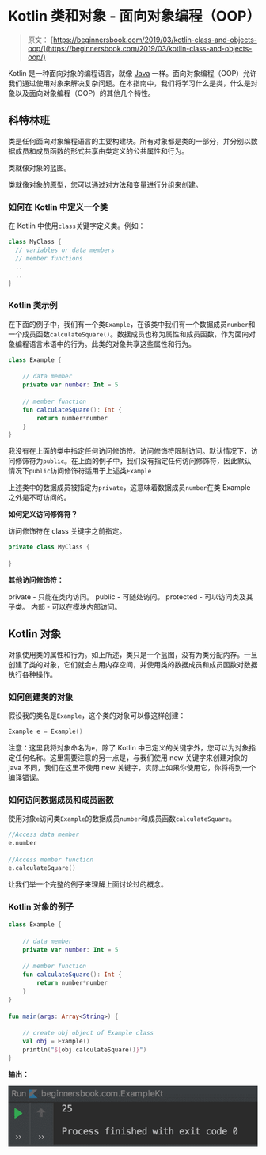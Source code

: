 # Kotlin 类和对象 - 面向对象编程（OOP）

> 原文： [https://beginnersbook.com/2019/03/kotlin-class-and-objects-oop/](https://beginnersbook.com/2019/03/kotlin-class-and-objects-oop/)

Kotlin 是一种面向对象的编程语言，就像 [Java](https://beginnersbook.com/2013/04/oops-concepts/) 一样。面向对象编程（OOP）允许我们通过使用对象来解决复杂问题。在本指南中，我们将学习什么是类，什么是对象以及面向对象编程（OOP）的其他几个特性。

## 科特林班

类是任何面向对象编程语言的主要构建块。所有对象都是类的一部分，并分别以数据成员和成员函数的形式共享由类定义的公共属性和行为。

类就像对象的蓝图。

类就像对象的原型，您可以通过对方法和变量进行分组来创建。

### 如何在 Kotlin 中定义一个类

在 Kotlin 中使用`class`关键字定义类。例如：

```kotlin
class MyClass {
  // variables or data members
  // member functions
  ..
  ..
}
```

### Kotlin 类示例

在下面的例子中，我们有一个类`Example`，在该类中我们有一个数据成员`number`和一个成员函数`calculateSquare()`。数据成员也称为属性和成员函数，作为面向对象编程语言术语中的行为。此类的对象共享这些属性和行为。

```kotlin
class Example {

    // data member
    private var number: Int = 5

    // member function
    fun calculateSquare(): Int {
        return number*number
    }
}
```

我没有在上面的类中指定任何访问修饰符。访问修饰符限制访问。默认情况下，访问修饰符为`public`。在上面的例子中，我们没有指定任何访问修饰符，因此默认情况下`public`访问修饰符适用于上述类`Example`

上述类中的数据成员被指定为`private`，这意味着数据成员`number`在类 Example 之外是不可访问的。

**如何定义访问修饰符？**

访问修饰符在 class 关键字之前指定。

```kotlin
private class MyClass {

}
```

**其他访问修饰符：**

private - 只能在类内访问。
public - 可随处访问。
protected - 可以访问类及其子类。
内部 - 可以在模块内部访问。

## Kotlin 对象

对象使用类的属性和行为。如上所述，类只是一个蓝图，没有为类分配内存。一旦创建了类的对象，它们就会占用内存空间，并使用类的数据成员和成员函数对数据执行各种操作。

### 如何创建类的对象

假设我的类名是`Example`，这个类的对象可以像这样创建：

```kotlin
Example e = Example()

```

注意：这里我将对象命名为`e`，除了 Kotlin 中已定义的关键字外，您可以为对象指定任何名称。这里需要注意的另一点是，与我们使用 new 关键字来创建对象的 java 不同，我们在这里不使用 new 关键字，实际上如果你使用它，你将得到一个编译错误。

### 如何访问数据成员和成员函数

使用对象`e`访问类`Example`的数据成员`number`和成员函数`calculateSquare`。

```kotlin
//Access data member
e.number

//Access member function
e.calculateSquare()

```

让我们举一个完整的例子来理解上面讨论过的概念。

### Kotlin 对象的例子

```kotlin
class Example {

    // data member
    private var number: Int = 5

    // member function
    fun calculateSquare(): Int {
        return number*number
    }
}

fun main(args: Array<String>) {

    // create obj object of Example class
    val obj = Example()
    println("${obj.calculateSquare()}")
}
```

**输出：**

![Kotlin class objects](img/709e82b6b93f24c451bdf3bac790099f.jpg)